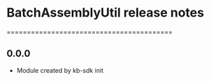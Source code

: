 # BatchAssemblyUtil release notes
=========================================

0.0.0
-----
* Module created by kb-sdk init
